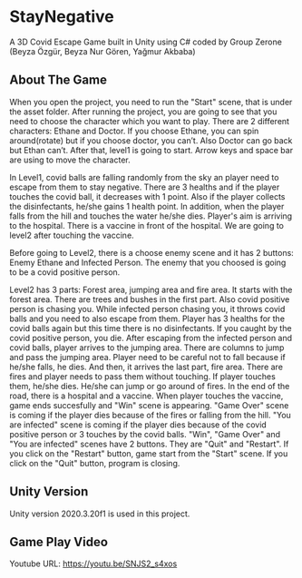 # StayNegative
A 3D Covid Escape Game built in Unity using C# coded by Group Zerone (Beyza Özgür, Beyza Nur Gören, Yağmur Akbaba)

## About The Game
When you open the project, you need to run the "Start" scene, that is under the asset folder. After running the project, you are going to see that you need to choose 
the character which you want to play. There are 2 different characters: Ethane and Doctor. If you choose Ethane, you can spin around(rotate) but if you choose doctor, you can’t. Also Doctor can go back but Ethan can’t. After that, level1 is going to start. Arrow keys and space bar are using to move the character. 

In Level1, covid balls are falling randomly from the sky an player need to escape from them to stay negative. There are 3 healths and if the player touches the covid ball, it decreases with 1 point. Also if the player collects the disinfectants, he/she gains 1 health point. In addition, when the player falls from the hill and touches the water he/she dies. Player's aim is arriving to the hospital. There is a vaccine in front of the hospital. We are going to level2 after touching the vaccine.

Before going to Level2, there is a choose enemy scene and it has 2 buttons: Enemy Ethane and Infected Person. The enemy that you choosed is going to be a covid positive person. 
	
Level2 has 3 parts: Forest area, jumping area and fire area. It starts with the forest area. There are trees and bushes in the first part. Also covid positive person is chasing you. While infected person chasing you, it throws covid balls and you need to also escape from them. Player has 3 healths for the covid balls again but this time there is no disinfectants. If you caught by the covid positive person, you die. After escaping from the infected person and covid balls, player arrives to the jumping area. There are columns to jump and pass the jumping area. Player need to be careful not to fall because if he/she falls, he dies. And then, it arrives the last part, fire area. There are fires and player needs to pass them without touching. If player touches them, he/she dies. He/she can jump or go around of fires. In the end of the road, there is a hospital and a vaccine. When player touches the vaccine, game ends succesfully and "Win" scene is appearing.	
	"Game Over" scene is coming if the player dies because of the fires or falling from the hill.
	"You are infected" scene is coming if the player dies because of the covid positive person or 3 touches by the covid balls.
	"Win", "Game Over" and "You are infected" scenes have 2 buttons. They are "Quit" and "Restart". If you click on the "Restart" button, game start from the "Start" scene. 
If you click on the "Quit" button, program is closing.

## Unity Version
Unity version 2020.3.20f1 is used in this project.

## Game Play Video
Youtube URL: https://youtu.be/SNJS2_s4xos
